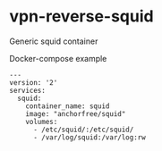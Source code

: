 # vpn-reverse-squid
Generic squid container


Docker-compose example
```
---
version: '2'
services:
  squid:
    container_name: squid
    image: "anchorfree/squid"
    volumes:
      - /etc/squid/:/etc/squid/
      - /var/log/squid:/var/log:rw
```
